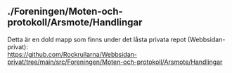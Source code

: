## ./Foreningen/Moten-och-protokoll/Arsmote/Handlingar
Detta är en dold mapp som finns under det låsta privata repot (Webbsidan-privat):  
https://github.com/Rockrullarna/Webbsidan-privat/tree/main/src/Foreningen/Moten-och-protokoll/Arsmote/Handlingar  
